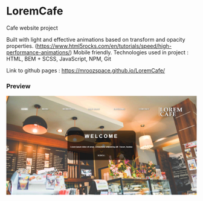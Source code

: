 # LoremCafe
Cafe website project

Built with light and effective animations based on transform and opacity properties.
(https://www.html5rocks.com/en/tutorials/speed/high-performance-animations/)
Mobile friendly.
Technologies used in project : HTML, BEM + SCSS, JavaScript, NPM, Git

Link to github pages : https://mroozspace.github.io/LoremCafe/

### Preview

![Alt text](https://raw.githubusercontent.com/mroozspace/LoremCafe/master/cafe.jpg)

